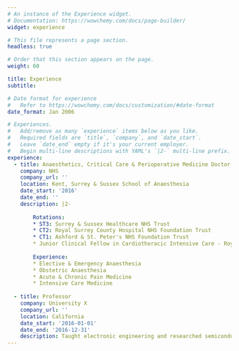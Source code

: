 ```yaml
---
# An instance of the Experience widget.
# Documentation: https://wowchemy.com/docs/page-builder/
widget: experience

# This file represents a page section.
headless: true

# Order that this section appears on the page.
weight: 60

title: Experience
subtitle:

# Date format for experience
#   Refer to https://wowchemy.com/docs/customization/#date-format
date_format: Jan 2006

# Experiences.
#   Add/remove as many `experience` items below as you like.
#   Required fields are `title`, `company`, and `date_start`.
#   Leave `date_end` empty if it's your current employer.
#   Begin multi-line descriptions with YAML's `|2-` multi-line prefix.
experience:
  - title: Anaesthetics, Critical Care & Perioperative Medicine Doctor
    company: NHS
    company_url: ''
    location: Kent, Surrey & Sussex School of Anaesthesia
    date_start: '2016'
    date_end: ''
    description: |2-
    
        Rotations:
        * ST3: Surrey & Sussex Healthcare NHS Trust  
        * CT2: Royal Surrey County Hospital NHS Foundation Trust  
        * CT1: Ashford & St. Peter's NHS Foundation Trust 
        * Junior Clinical Fellow in Cardiothoracic Intensive Care - Royal Brompton & Harefield NHS Foundation Trust
    
        Experience:
        * Elective & Emergency Anaesthesia
        * Obstetric Anaesthesia
        * Acute & Chronic Pain Medicine
        * Intensive Care Medicine 
        
  - title: Professor
    company: University X
    company_url: ''
    location: California
    date_start: '2016-01-01'
    date_end: '2016-12-31'
    description: Taught electronic engineering and researched semiconductor physics.
---
```


